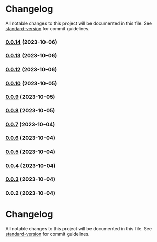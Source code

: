 # Changelog

All notable changes to this project will be documented in this file. See [standard-version](https://github.com/conventional-changelog/standard-version) for commit guidelines.

### [0.0.14](https://github.com/softlightwebgroup/svelte/compare/v0.0.13...v0.0.14) (2023-10-06)

### [0.0.13](https://github.com/softlightwebgroup/svelte/compare/v0.0.12...v0.0.13) (2023-10-06)

### [0.0.12](https://github.com/softlightwebgroup/svelte/compare/v0.0.10...v0.0.12) (2023-10-06)

### [0.0.10](https://github.com/softlightwebgroup/svelte/compare/v0.0.9...v0.0.10) (2023-10-05)

### [0.0.9](https://github.com/softlightwebgroup/svelte/compare/v0.0.8...v0.0.9) (2023-10-05)

### [0.0.8](https://github.com/softlightwebgroup/svelte/compare/v0.0.7...v0.0.8) (2023-10-05)

### [0.0.7](https://github.com/softlightwebgroup/svelte/compare/v0.0.6...v0.0.7) (2023-10-04)

### [0.0.6](https://github.com/softlightwebgroup/svelte/compare/v0.0.5...v0.0.6) (2023-10-04)

### [0.0.5](https://github.com/softlightwebgroup/svelte/compare/v0.0.4...v0.0.5) (2023-10-04)

### [0.0.4](https://github.com/softlightwebgroup/svelte/compare/v0.0.3...v0.0.4) (2023-10-04)

### [0.0.3](https://github.com/softlightwebgroup/svelte/compare/v0.0.2...v0.0.3) (2023-10-04)

### 0.0.2 (2023-10-04)

# Changelog

All notable changes to this project will be documented in this file. See [standard-version](https://github.com/conventional-changelog/standard-version) for commit guidelines.
